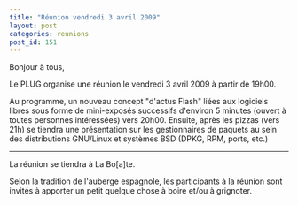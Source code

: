 ```yaml
---
title: "Réunion vendredi 3 avril 2009"
layout: post
categories: reunions
post_id: 151
---
```

Bonjour à tous,

Le PLUG organise une réunion le vendredi 3 avril 2009 à partir de 19h00.

Au programme, un nouveau concept "d'actus Flash" liées aux logiciels libres sous forme de mini-exposés successifs d'environ 5 minutes (ouvert à toutes personnes intéressées) vers 20h00. Ensuite, après les pizzas (vers 21h) se tiendra une présentation sur les gestionnaires de paquets au sein des distributions GNU/Linux et systèmes BSD (DPKG, RPM, ports, etc.)

----
La réunion se tiendra à La Bo\[a\]te.

Selon la tradition de l'auberge espagnole, les participants à la réunion sont invités à apporter un petit quelque chose à boire et/ou à grignoter.